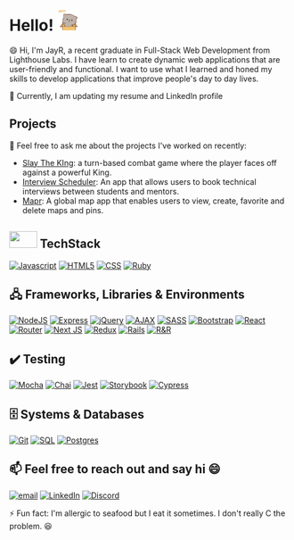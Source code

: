 # Hello! <img src="https://raw.githubusercontent.com/jayrmesa/jayrmesa/main/hello.gif" width="40px" height="40px" />

😄 Hi, I'm JayR, a recent graduate in Full-Stack Web Development from Lighthouse Labs. I have learn to create dynamic web applications that are user-friendly and functional. I want to use what I learned and honed my skills to develop applications that improve people's day to day lives.

🔭 Currently, I am updating my resume and LinkedIn profile

## **Projects**

💬 Feel free to ask me about the projects I've worked on recently:

- [Slay The KIng](https://github.com/jayrmesa/slay-the-king): a turn-based combat game where the player faces off against a powerful King.
- [Interview Scheduler](https://github.com/jayrmesa/scheduler): An app that allows users to book technical interviews between students and mentors.
- [Mapr](https://github.com/laurenashley/mapr): A global map app that enables users to view, create, favorite and delete maps and pins.

## <img src="" width="50px" height="30px" /> **TechStack**

[![Javascript](https://img.shields.io/badge/-JavaScript-black?style=flat-square&logo=javascript)](https://www.javascript.com/resources) 
[![HTML5](https://img.shields.io/badge/-HTML5-E34F26?style=for-the-badge&logo=html5&logoColor=white)](https://html.com/html5/)
[![CSS](https://img.shields.io/badge/-CSS-1572B6?style=for-the-badge&logo=css3&logoColor=white)](https://developer.mozilla.org/en-US/docs/Learn/CSS/First_steps/What_is_CSS)
[![Ruby](https://img.shields.io/badge/-Ruby-CC342D?style=for-the-badge&logo=ruby&logoColor=white)](https://www.ruby-lang.org/en/)

## 🖧 **Frameworks, Libraries & Environments**
[![NodeJS](https://img.shields.io/badge/node.js-6DA55F?style=for-the-badge&logo=node.js&logoColor=white)](https://nodejs.org/en)
[![Express](https://img.shields.io/badge/Express-black?style=for-the-badge&logo=express&logoColor=white)](https://expressjs.com/)
[![jQuery](https://img.shields.io/badge/jQuery-0769AD?style=for-the-badge&logo=jquery&logoColor=white)](https://jquery.com/)
[![AJAX](https://img.shields.io/badge/ajax-%23316192.svg?style=for-the-badge&logo=ajax&logoColor=white)](https://en.wikipedia.org/wiki/Ajax_(programming))
[![SASS](https://img.shields.io/badge/-SASS-CC6699?style=for-the-badge&logo=sass&logoColor=white)](https://sass-lang.com/)
[![Bootstrap](https://img.shields.io/badge/Bootstrap-7952B3?style=for-the-badge&logo=bootstrap&logoColor=white)](https://getbootstrap.com/)
[![React](https://img.shields.io/badge/react-%2320232a.svg?style=for-the-badge&logo=react&logoColor=%2361DAFB)](https://react.dev/)
[![Router](https://img.shields.io/badge/React_Router-CA4245?style=for-the-badge&logo=react-router&logoColor=white)](https://reactrouter.com/en/main)
[![Next JS](https://img.shields.io/badge/Next-black?style=for-the-badge&logo=next.js&logoColor=white)](https://nextjs.org/)
[![Redux](https://img.shields.io/badge/Redux-593D88?style=for-the-badge&logo=redux&logoColor=white)](https://redux.js.org/)
[![Rails](https://img.shields.io/badge/rails-CC0000?style=for-the-badge&logo=rails&logoColor=white)](https://rubyonrails.org/)
[![R&R](https://img.shields.io/badge/Ruby_on_Rails-CC0000?style=for-the-badge&logo=ruby-on-rails&logoColor=white)](https://rubyonrails.org/)

## ✔️ **Testing**
[![Mocha](https://img.shields.io/badge/-Mocha-8D6748?style=for-the-badge&logo=mocha&logoColor=white)](https://mochajs.org/)
[![Chai](https://img.shields.io/badge/-Chai-white?style=for-the-badge&logo=chai&logoColor=A30701)](https://www.chaijs.com/)
[![Jest](https://img.shields.io/badge/-Jest-white?style=for-the-badge&logo=jest&logoColor=C21325)](https://jestjs.io/)
[![Storybook](https://img.shields.io/badge/-Storybook-FF4785?style=for-the-badge&logo=storybook&logoColor=white)](https://storybook.js.org/)
[![Cypress](https://img.shields.io/badge/-Cypress-17202C?style=for-the-badge&logo=cypress&logoColor=white)](https://www.cypress.io/)

## 🗄️ **Systems & Databases**
[![Git](https://img.shields.io/badge/Git-white?style=for-the-badge&logo=git&logoColor=#F05032)](https://git-scm.com/)
[![SQL](https://img.shields.io/badge/SQL-003B57?style=for-the-badge&logo=sql&logoColor=white)](https://en.wikipedia.org/wiki/SQL)
[![Postgres](https://img.shields.io/badge/postgres-%23316192.svg?style=for-the-badge&logo=postgresql&logoColor=white)](https://www.postgresql.org/)

## 📫 Feel free to reach out and say hi 😄

[![email](https://img.shields.io/badge/Gmail-D14836?style=for-the-badge&logo=gmail&logoColor=white)](mailto:jayrmesa@gmail.com)
[![LinkedIn](https://img.shields.io/badge/LinkedIn-0077B5?style=for-the-badge&logo=linkedin&logoColor=white)](https://www.linkedin.com/in/arnold-mesa/)
[![Discord](https://img.shields.io/badge/Discord-7289DA?style=for-the-badge&logo=discord&logoColor=white)](https://discord.com/invite/sEswkYJcd)



⚡ Fun fact: I'm allergic to seafood but I eat it sometimes. I don't really C the problem. 😆

<!--
**jayrmesa/jayrmesa** is a ✨ _special_ ✨ repository because its `README.md` (this file) appears on your GitHub profile.

Here are some ideas to get you started:

- 🔭 I’m currently working on ...
- 🌱 I’m currently learning ...
- 👯 I’m looking to collaborate on ...
- 🤔 I’m looking for help with ...
- 💬 Ask me about ...
- 📫 How to reach me: ...
- 😄 Pronouns: ...
- ⚡ Fun fact: ...
-->
